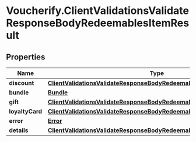# Voucherify.ClientValidationsValidateResponseBodyRedeemablesItemResult

## Properties

Name | Type | Description | Notes
------------ | ------------- | ------------- | -------------
**discount** | [**ClientValidationsValidateResponseBodyRedeemablesItemResultDiscount**](ClientValidationsValidateResponseBodyRedeemablesItemResultDiscount.md) |  | [optional] 
**bundle** | [**Bundle**](Bundle.md) |  | [optional] 
**gift** | [**ClientValidationsValidateResponseBodyRedeemablesItemResultGift**](ClientValidationsValidateResponseBodyRedeemablesItemResultGift.md) |  | [optional] 
**loyaltyCard** | [**ClientValidationsValidateResponseBodyRedeemablesItemResultLoyaltyCard**](ClientValidationsValidateResponseBodyRedeemablesItemResultLoyaltyCard.md) |  | [optional] 
**error** | [**Error**](Error.md) |  | [optional] 
**details** | [**ClientValidationsValidateResponseBodyRedeemablesItemResultDetails**](ClientValidationsValidateResponseBodyRedeemablesItemResultDetails.md) |  | [optional] 


